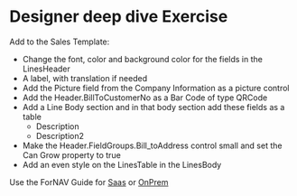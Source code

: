 # Designer deep dive Exercise

Add to the Sales Template:
* Change the font, color and background color for the fields in the LinesHeader 
* A label, with translation if needed
* Add the Picture field from the Company Information as a picture control
* Add the Header.BillToCustomerNo as a Bar Code of type QRCode
* Add a Line Body section and in that body section add these fields as a table
  * Description
  * Description2
* Make the Header.FieldGroups.Bill_toAddress control small and set the Can Grow property to true
* Add an even style on the LinesTable in the LinesBody

Use the ForNAV Guide for [Saas](ToDo) or [OnPrem](ToDO)